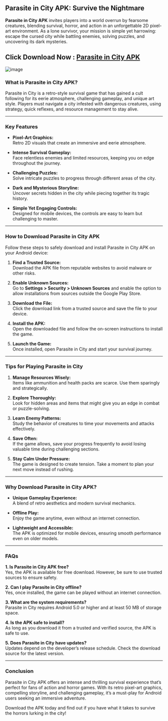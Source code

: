 ## Parasite in City APK: Survive the Nightmare  

**Parasite in City APK** invites players into a world overrun by fearsome creatures, blending survival, horror, and action in an unforgettable 2D pixel-art environment. As a lone survivor, your mission is simple yet harrowing: escape the cursed city while battling enemies, solving puzzles, and uncovering its dark mysteries.  

## Click Download Now : [Parasite in City APK](https://www.apkbros.com/Parasite-in-City-APK)

![image](https://github.com/user-attachments/assets/edea687c-b6c2-46bb-88d5-f27e4e745787)

### What is Parasite in City APK?  

Parasite in City is a retro-style survival game that has gained a cult following for its eerie atmosphere, challenging gameplay, and unique art style. Players must navigate a city infested with dangerous creatures, using strategy, quick reflexes, and resource management to stay alive.  

---

### Key Features  

- **Pixel-Art Graphics:**  
  Retro 2D visuals that create an immersive and eerie atmosphere.  

- **Intense Survival Gameplay:**  
  Face relentless enemies and limited resources, keeping you on edge throughout the journey.  

- **Challenging Puzzles:**  
  Solve intricate puzzles to progress through different areas of the city.  

- **Dark and Mysterious Storyline:**  
  Uncover secrets hidden in the city while piecing together its tragic history.  

- **Simple Yet Engaging Controls:**  
  Designed for mobile devices, the controls are easy to learn but challenging to master.  

---

### How to Download Parasite in City APK  

Follow these steps to safely download and install Parasite in City APK on your Android device:  

1. **Find a Trusted Source:**  
   Download the APK file from reputable websites to avoid malware or other risks.  

2. **Enable Unknown Sources:**  
   Go to **Settings > Security > Unknown Sources** and enable the option to allow installations from sources outside the Google Play Store.  

3. **Download the File:**  
   Click the download link from a trusted source and save the file to your device.  

4. **Install the APK:**  
   Open the downloaded file and follow the on-screen instructions to install the game.  

5. **Launch the Game:**  
   Once installed, open Parasite in City and start your survival journey.  

---

### Tips for Playing Parasite in City  

1. **Manage Resources Wisely:**  
   Items like ammunition and health packs are scarce. Use them sparingly and strategically.  

2. **Explore Thoroughly:**  
   Look for hidden areas and items that might give you an edge in combat or puzzle-solving.  

3. **Learn Enemy Patterns:**  
   Study the behavior of creatures to time your movements and attacks effectively.  

4. **Save Often:**  
   If the game allows, save your progress frequently to avoid losing valuable time during challenging sections.  

5. **Stay Calm Under Pressure:**  
   The game is designed to create tension. Take a moment to plan your next move instead of rushing.  

---

### Why Download Parasite in City APK?  

- **Unique Gameplay Experience:**  
  A blend of retro aesthetics and modern survival mechanics.  

- **Offline Play:**  
  Enjoy the game anytime, even without an internet connection.  

- **Lightweight and Accessible:**  
  The APK is optimized for mobile devices, ensuring smooth performance even on older models.  

---

### FAQs  

**1. Is Parasite in City APK free?**  
Yes, the APK is available for free download. However, be sure to use trusted sources to ensure safety.  

**2. Can I play Parasite in City offline?**  
Yes, once installed, the game can be played without an internet connection.  

**3. What are the system requirements?**  
Parasite in City requires Android 5.0 or higher and at least 50 MB of storage space.  

**4. Is the APK safe to install?**  
As long as you download it from a trusted and verified source, the APK is safe to use.  

**5. Does Parasite in City have updates?**  
Updates depend on the developer’s release schedule. Check the download source for the latest version.  

---

### Conclusion  

Parasite in City APK offers an intense and thrilling survival experience that’s perfect for fans of action and horror games. With its retro pixel-art graphics, compelling storyline, and challenging gameplay, it’s a must-play for Android users seeking an immersive adventure.  

Download the APK today and find out if you have what it takes to survive the horrors lurking in the city!
